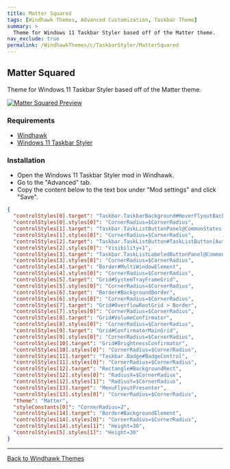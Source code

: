 ```yaml
---
title: Matter Squared
tags: [Windhawk Themes, Advanced Customization, Taskbar Theme]
summary: >
  Theme for Windows 11 Taskbar Styler based off of the Matter theme.
nav_exclude: true
permalink: /WindhawkThemes/c/TaskbarStyler/MatterSquared
---
```


## Matter Squared
Theme for Windows 11 Taskbar Styler based off of the Matter theme.

[![Matter Squared Preview](/assets/images/previews/taskbar-styler/matter-squared.bmp)](/assets/images/previews/taskbar-styler/matter-squared.bmp)


### Requirements

- [Windhawk](https://windhawk.net/)
- [Windows 11 Taskbar Styler](https://windhawk.net/mods/windows-11-taskbar-styler)

### Installation

- Open the Windows 11 Taskbar Styler mod in Windhawk.
- Go to the "Advanced" tab.
- Copy the content below to the text box under "Mod settings" and click "Save".

```json
{
  "controlStyles[0].target": "Taskbar.TaskbarBackground#HoverFlyoutBackgroundControl",
  "controlStyles[0].styles[0]": "CornerRadius=$CornerRadius",
  "controlStyles[1].target": "Taskbar.TaskListButtonPanel@CommonStates > Border#BackgroundElement",
  "controlStyles[1].styles[0]": "CornerRadius=$CornerRadius",
  "controlStyles[2].target": "Taskbar.TaskListButton#TaskListButton[AutomationProperties.Name=Copilot] > Taskbar.TaskListLabeledButtonPanel#IconPanel > Border#BackgroundElement",
  "controlStyles[2].styles[0]": "Visibility=1",
  "controlStyles[3].target": "Taskbar.TaskListLabeledButtonPanel@CommonStates > Border#BackgroundElement",
  "controlStyles[3].styles[0]": "CornerRadius=$CornerRadius",
  "controlStyles[4].target": "Border#MultiWindowElement",
  "controlStyles[4].styles[0]": "CornerRadius=$CornerRadius",
  "controlStyles[5].target": "Grid#SystemTrayFrameGrid",
  "controlStyles[5].styles[0]": "CornerRadius=$CornerRadius",
  "controlStyles[6].target": "Border#BackgroundBorder",
  "controlStyles[6].styles[0]": "CornerRadius=$CornerRadius",
  "controlStyles[7].target": "Grid#OverflowRootGrid > Border",
  "controlStyles[7].styles[0]": "CornerRadius=$CornerRadius",
  "controlStyles[8].target": "Grid#VolumeConfirmator",
  "controlStyles[8].styles[0]": "CornerRadius=$CornerRadius",
  "controlStyles[9].target": "Grid#ConfirmatorMainGrid",
  "controlStyles[9].styles[0]": "CornerRadius=$CornerRadius",
  "controlStyles[10].target": "Grid#BrightnessConfirmator",
  "controlStyles[10].styles[0]": "CornerRadius=$CornerRadius",
  "controlStyles[11].target": "Taskbar.Badge#BadgeControl",
  "controlStyles[11].styles[0]": "CornerRadius=$CornerRadius",
  "controlStyles[12].target": "Rectangle#BackgroundRect",
  "controlStyles[12].styles[0]": "RadiusX=$CornerRadius",
  "controlStyles[12].styles[1]": "RadiusY=$CornerRadius",
  "controlStyles[13].target": "MenuFlyoutPresenter",
  "controlStyles[13].styles[0]": "CornerRadius=$CornerRadius",
  "theme": "Matter",
  "styleConstants[0]": "CornerRadius=2",
  "controlStyles[14].target": "Border#BackgroundElement",
  "controlStyles[14].styles[0]": "CornerRadius=$CornerRadius",
  "controlStyles[14].styles[1]": "Height=30",
  "controlStyles[5].styles[1]": "Height=30"
}
```

---

<a href="/WindhawkThemes" class="btn btn--secondary btn--sm">Back to Windhawk Themes</a>